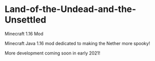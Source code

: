 # Land-of-the-Undead-and-the-Unsettled
Minecraft 1.16 Mod

Minecraft Java 1.16 mod dedicated to making the Nether more spooky!

More development coming soon in early 2021!
